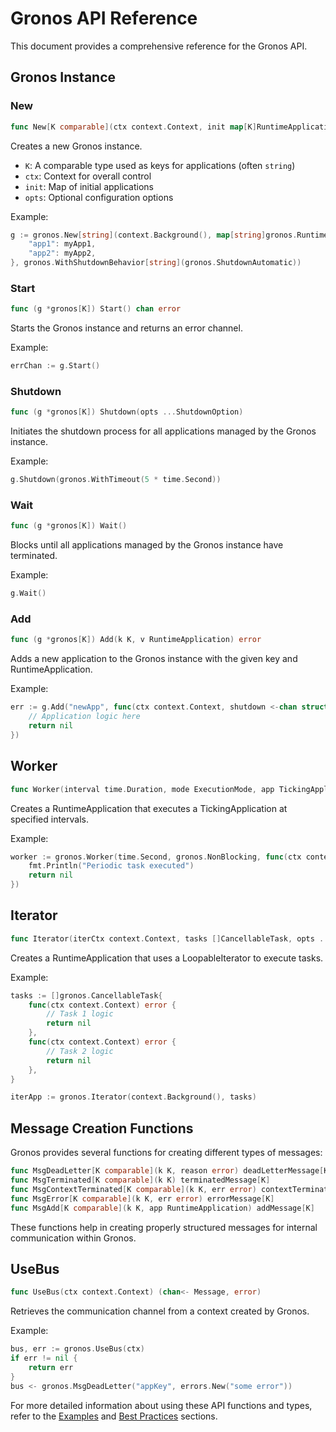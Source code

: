 # Gronos API Reference

This document provides a comprehensive reference for the Gronos API.

## Gronos Instance

### New

```go
func New[K comparable](ctx context.Context, init map[K]RuntimeApplication, opts ...Option[K]) *gronos[K]
```

Creates a new Gronos instance.

- `K`: A comparable type used as keys for applications (often `string`)
- `ctx`: Context for overall control
- `init`: Map of initial applications
- `opts`: Optional configuration options

Example:
```go
g := gronos.New[string](context.Background(), map[string]gronos.RuntimeApplication{
    "app1": myApp1,
    "app2": myApp2,
}, gronos.WithShutdownBehavior[string](gronos.ShutdownAutomatic))
```

### Start

```go
func (g *gronos[K]) Start() chan error
```

Starts the Gronos instance and returns an error channel.

Example:
```go
errChan := g.Start()
```

### Shutdown

```go
func (g *gronos[K]) Shutdown(opts ...ShutdownOption)
```

Initiates the shutdown process for all applications managed by the Gronos instance.

Example:
```go
g.Shutdown(gronos.WithTimeout(5 * time.Second))
```

### Wait

```go
func (g *gronos[K]) Wait()
```

Blocks until all applications managed by the Gronos instance have terminated.

Example:
```go
g.Wait()
```

### Add

```go
func (g *gronos[K]) Add(k K, v RuntimeApplication) error
```

Adds a new application to the Gronos instance with the given key and RuntimeApplication.

Example:
```go
err := g.Add("newApp", func(ctx context.Context, shutdown <-chan struct{}) error {
    // Application logic here
    return nil
})
```

## Worker

```go
func Worker(interval time.Duration, mode ExecutionMode, app TickingApplication) RuntimeApplication
```

Creates a RuntimeApplication that executes a TickingApplication at specified intervals.

Example:
```go
worker := gronos.Worker(time.Second, gronos.NonBlocking, func(ctx context.Context) error {
    fmt.Println("Periodic task executed")
    return nil
})
```

## Iterator

```go
func Iterator(iterCtx context.Context, tasks []CancellableTask, opts ...IteratorOption) RuntimeApplication
```

Creates a RuntimeApplication that uses a LoopableIterator to execute tasks.

Example:
```go
tasks := []gronos.CancellableTask{
    func(ctx context.Context) error {
        // Task 1 logic
        return nil
    },
    func(ctx context.Context) error {
        // Task 2 logic
        return nil
    },
}

iterApp := gronos.Iterator(context.Background(), tasks)
```

## Message Creation Functions

Gronos provides several functions for creating different types of messages:

```go
func MsgDeadLetter[K comparable](k K, reason error) deadLetterMessage[K]
func MsgTerminated[K comparable](k K) terminatedMessage[K]
func MsgContextTerminated[K comparable](k K, err error) contextTerminatedMessage[K]
func MsgError[K comparable](k K, err error) errorMessage[K]
func MsgAdd[K comparable](k K, app RuntimeApplication) addMessage[K]
```

These functions help in creating properly structured messages for internal communication within Gronos.

## UseBus

```go
func UseBus(ctx context.Context) (chan<- Message, error)
```

Retrieves the communication channel from a context created by Gronos.

Example:
```go
bus, err := gronos.UseBus(ctx)
if err != nil {
    return err
}
bus <- gronos.MsgDeadLetter("appKey", errors.New("some error"))
```

For more detailed information about using these API functions and types, refer to the [Examples](examples.md) and [Best Practices](best-practices.md) sections.